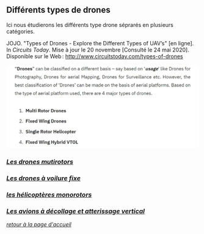 ## Différents types de drones  

Ici nous étudierons les différents type drone séprarés en plusieurs catégories.  

JOJO. "Types of Drones - Explore the Different Types of UAV’s" [en ligne]. In *Circuits Today*. Mise à jour le 20 novembre [Consulté le 24 mai 2020]. Disponible sur le Web : <http://www.circuitstoday.com/types-of-drones>  

![scgeneraltype](images/type1.jpg)  

### [*Les drones mutirotors*](multir.md)  


### [*Les drones à voilure fixe*](voilfix.md)  


### [*les hélicoptères monorotors*](hmr.md)  


### [*Les avions à décollage et atterissage vertical*](avdecver.md)  

[*retour à la page d'accueil*](index.md)  
